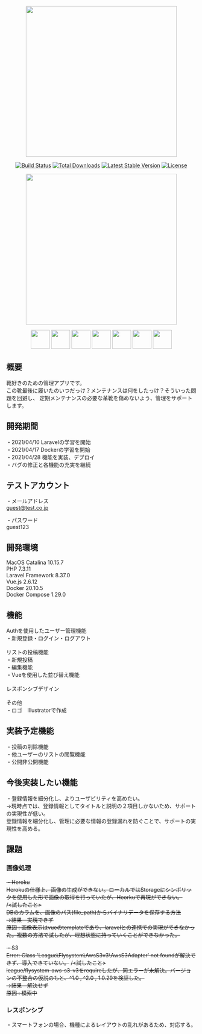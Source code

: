 <p align="center"><a href="https://laravel.com" target="_blank"><img src="https://raw.githubusercontent.com/laravel/art/master/logo-lockup/5%20SVG/2%20CMYK/1%20Full%20Color/laravel-logolockup-cmyk-red.svg" width="400"></a></p>

<p align="center">
<a href="https://travis-ci.org/laravel/framework"><img src="https://travis-ci.org/laravel/framework.svg" alt="Build Status"></a>
<a href="https://packagist.org/packages/laravel/framework"><img src="https://img.shields.io/packagist/dt/laravel/framework" alt="Total Downloads"></a>
<a href="https://packagist.org/packages/laravel/framework"><img src="https://img.shields.io/packagist/v/laravel/framework" alt="Latest Stable Version"></a>
<a href="https://packagist.org/packages/laravel/framework"><img src="https://img.shields.io/packagist/l/laravel/framework" alt="License"></a>
</p>

<p align="center"><a href="https://github.com/tokiya-takai/live_with/tree/main/backend"><img src="https://user-images.githubusercontent.com/76773842/115679627-be19a500-a38d-11eb-9fe5-9f719a4e6920.png" width="400"><a></p>
<p align="center">
<img src="https://user-images.githubusercontent.com/76773842/115685325-1606da80-a393-11eb-9ec8-74fa975c6950.jpeg" width="50">
<img src="https://user-images.githubusercontent.com/76773842/115685404-28811400-a393-11eb-90c0-16ff513f7e45.jpeg" width="50">
<img src="https://user-images.githubusercontent.com/76773842/115685639-5ebe9380-a393-11eb-94a7-bf3f67ae75b2.png" width="50">
<img src="https://user-images.githubusercontent.com/76773842/115685719-71d16380-a393-11eb-920e-e0321e4b6a4f.png" width="50">
<img src="https://user-images.githubusercontent.com/76773842/115685830-8e6d9b80-a393-11eb-8fd5-0607c58187b3.png" width="50">
<img src="https://user-images.githubusercontent.com/76773842/115685885-9cbbb780-a393-11eb-86a4-4874da724ae5.png" width="50">
<img src="https://user-images.githubusercontent.com/76773842/115685967-b230e180-a393-11eb-981f-082fbc497a04.png" width="50">
</p>

## 概要

靴好きのための管理アプリです。<br />
この靴最後に履いたのいつだっけ？メンテナンスは何をしたっけ？そういった問題を回避し、<bt />
定期メンテナンスの必要な革靴を傷めないよう、管理をサポートします。<br />

## 開発期間
・2021/04/10 Laravelの学習を開始<br />
・2021/04/17 Dockerの学習を開始<br />
・2021/04/28 機能を実装、デプロイ<br />
・バグの修正と各機能の充実を継続<br />

## テストアカウント

・メールアドレス<br />
guest@test.co.jp<br />

・パスワード<br />
guest123<br />


## 開発環境

MacOS Catalina 10.15.7<br />
PHP 7.3.11<br />
Laravel Framework 8.37.0<br />
Vue.js 2.6.12<br />
Docker 20.10.5<br />
Docker Compose 1.29.0<br />

## 機能

Authを使用したユーザー管理機能<br />
・新規登録・ログイン・ログアウト<br />
<br />
リストの投稿機能<br />
・新規投稿<br />
・編集機能<br />
・Vueを使用した並び替え機能<br />
<br />
レスポンシブデザイン<br />
<br />
その他<br />
・ロゴ　Illustratorで作成<br />

## 実装予定機能

・投稿の削除機能<br />
・他ユーザーのリストの閲覧機能<br />
・公開非公開機能<br />

## 今後実装したい機能

・登録情報を細分化し、よりユーザビリティを高めたい。<br />
->現時点では、登録情報としてタイトルと説明の２項目しかないため、サポートの実現性が低い。<br />
登録情報を細分化し、管理に必要な情報の登録漏れを防ぐことで、サポートの実現性を高める。

## 課題

### 画像処理

~~・Heroku~~<br />
~~Herokuの仕様上、画像の生成ができない。ローカルではStorageにシンボリックを使用した形で画像の取得を行っていたが、Heorkuで再現ができない。~~<br />
~~/<試したこと>~~<br />
~~DBのカラムを、画像のパス(file_path)からバイナリデータを保存する方法~~<br />
~~->結果　実現できず~~<br />
~~原因 : 画像表示はvueのtemplateであり、laravelとの連携での実現ができなかった。複数の方法で試したが、理想状態に持っていくことができなかった。~~<br />

~~・S3~~<br />
~~Error: Class 'League\Flysystem\AwsS3v3\AwsS3Adapter' not foundが解決できず、導入できていない。~~
~~/<試したこと>~~<br />
~~league/flysystem-aws-s3-v3をrequireしたが、同エラーが未解決。バージョンの不整合の仮説のもと、^1.0 , ^2.0 , 1.0.29を検証した。~~<br />
~~->結果　解決せず~~<br />
~~原因 : 模索中~~

### レスポンシブ

・スマートフォンの場合、機種によるレイアウトの乱れがあるため、対応する。